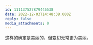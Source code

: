 ```yaml
---
id: 111137527879445538
date: 2022-12-03T14:48:38.000Z
reply: false
media_attachments: 0
---
```


这样的确定是美丽的，但变幻无常更为美丽。

